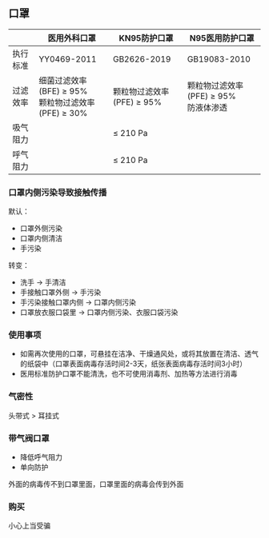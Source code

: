 ## 口罩

| | 医用外科口罩 | KN95防护口罩 | N95医用防护口罩 |
| --- | --- | --- | --- |
| 执行标准 | YY0469-2011 | GB2626-2019 | GB19083-2010 |
| 过滤效率 | 细菌过滤效率(BFE) ≥ 95%<br>颗粒物过滤效率(PFE) ≥ 30% | 颗粒物过滤效率(PFE) ≥ 95% | 颗粒物过滤效率(PFE) ≥ 95%<br>防液体渗透 |
| 吸气阻力 | | ≤ 210 Pa | |
| 呼气阻力 | | ≤ 210 Pa | |

### 口罩内侧污染导致接触传播

默认：

- 口罩外侧污染
- 口罩内侧清洁
- 手污染

转变：

- 洗手 → 手清洁
- 手接触口罩外侧 → 手污染
- 手污染接触口罩内侧 → 口罩内侧污染
- 口罩放衣服口袋里 → 口罩内侧污染、衣服口袋污染

### 使用事项

- 如需再次使用的口罩，可悬挂在洁净、干燥通风处，或将其放置在清洁、透气的纸袋中（口罩表面病毒存活时间2-3天，纸张表面病毒存活时间3小时）
- 医用标准防护口罩不能清洗，也不可使用消毒剂、加热等方法进行消毒

### 气密性

头带式 > 耳挂式

### 带气阀口罩

- 降低呼气阻力
- 单向防护

外面的病毒传不到口罩里面，口罩里面的病毒会传到外面

### 购买

小心上当受骗
